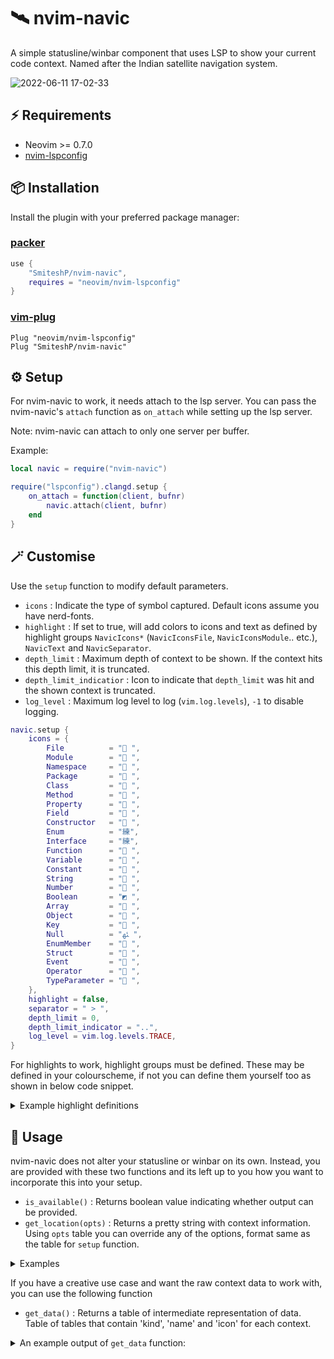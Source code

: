 # 🛰️ nvim-navic

A simple statusline/winbar component that uses LSP to show your current code context.
Named after the Indian satellite navigation system.

![2022-06-11 17-02-33](https://user-images.githubusercontent.com/43147494/173186210-c8d689ad-1f8a-43cf-8125-127c7bd5be35.gif)

## ⚡️ Requirements

* Neovim >= 0.7.0
* [nvim-lspconfig](https://github.com/neovim/nvim-lspconfig)

## 📦 Installation

Install the plugin with your preferred package manager:

### [packer](https://github.com/wbthomason/packer.nvim)

```lua
use {
    "SmiteshP/nvim-navic",
    requires = "neovim/nvim-lspconfig"
}
```

### [vim-plug](https://github.com/junegunn/vim-plug)

```vim
Plug "neovim/nvim-lspconfig"
Plug "SmiteshP/nvim-navic"
```

## ⚙️ Setup

For nvim-navic to work, it needs attach to the lsp server. You can pass the nvim-navic's `attach` function as `on_attach` while setting up the lsp server.

Note: nvim-navic can attach to only one server per buffer.

Example:
```lua
local navic = require("nvim-navic")

require("lspconfig").clangd.setup {
    on_attach = function(client, bufnr)
        navic.attach(client, bufnr)
    end
}
```

## 🪄 Customise

Use the `setup` function to modify default parameters.

* `icons` : Indicate the type of symbol captured. Default icons assume you have nerd-fonts.
* `highlight` : If set to true, will add colors to icons and text as defined by highlight groups `NavicIcons*` (`NavicIconsFile`, `NavicIconsModule`.. etc.), `NavicText` and `NavicSeparator`.
* `depth_limit` : Maximum depth of context to be shown. If the context hits this depth limit, it is truncated.
* `depth_limit_indicatior` : Icon to indicate that `depth_limit` was hit and the shown context is truncated.
* `log_level` : Maximum log level to log (`vim.log.levels`), `-1` to disable logging.

```lua
navic.setup {
    icons = {
        File          = " ",
        Module        = " ",
        Namespace     = " ",
        Package       = " ",
        Class         = " ",
        Method        = " ",
        Property      = " ",
        Field         = " ",
        Constructor   = " ",
        Enum          = "練",
        Interface     = "練",
        Function      = " ",
        Variable      = " ",
        Constant      = " ",
        String        = " ",
        Number        = " ",
        Boolean       = "◩ ",
        Array         = " ",
        Object        = " ",
        Key           = " ",
        Null          = "ﳠ ",
        EnumMember    = " ",
        Struct        = " ",
        Event         = " ",
        Operator      = " ",
        TypeParameter = " ",
    },
    highlight = false,
    separator = " > ",
    depth_limit = 0,
    depth_limit_indicator = "..",
    log_level = vim.log.levels.TRACE,
}

```

For highlights to work, highlight groups must be defined. These may be defined in your colourscheme, if not you can define them yourself too as shown in below code snippet.

<details>
<summary>Example highlight definitions</summary>
	
```lua
vim.api.nvim_set_hl(0, "NavicFile",          {default = true, bg = "#000000", fg = "#ffffff"})
vim.api.nvim_set_hl(0, "NavicModule",        {default = true, bg = "#000000", fg = "#ffffff"})
vim.api.nvim_set_hl(0, "NavicNamespace",     {default = true, bg = "#000000", fg = "#ffffff"})
vim.api.nvim_set_hl(0, "NavicPackage",       {default = true, bg = "#000000", fg = "#ffffff"})
vim.api.nvim_set_hl(0, "NavicClass",         {default = true, bg = "#000000", fg = "#ffffff"})
vim.api.nvim_set_hl(0, "NavicMethod",        {default = true, bg = "#000000", fg = "#ffffff"})
vim.api.nvim_set_hl(0, "NavicProperty",      {default = true, bg = "#000000", fg = "#ffffff"})
vim.api.nvim_set_hl(0, "NavicField",         {default = true, bg = "#000000", fg = "#ffffff"})
vim.api.nvim_set_hl(0, "NavicConstructor",   {default = true, bg = "#000000", fg = "#ffffff"})
vim.api.nvim_set_hl(0, "NavicEnum",          {default = true, bg = "#000000", fg = "#ffffff"})
vim.api.nvim_set_hl(0, "NavicInterface",     {default = true, bg = "#000000", fg = "#ffffff"})
vim.api.nvim_set_hl(0, "NavicFunction",      {default = true, bg = "#000000", fg = "#ffffff"})
vim.api.nvim_set_hl(0, "NavicVariable",      {default = true, bg = "#000000", fg = "#ffffff"})
vim.api.nvim_set_hl(0, "NavicConstant",      {default = true, bg = "#000000", fg = "#ffffff"})
vim.api.nvim_set_hl(0, "NavicString",        {default = true, bg = "#000000", fg = "#ffffff"})
vim.api.nvim_set_hl(0, "NavicNumber",        {default = true, bg = "#000000", fg = "#ffffff"})
vim.api.nvim_set_hl(0, "NavicBoolean",       {default = true, bg = "#000000", fg = "#ffffff"})
vim.api.nvim_set_hl(0, "NavicArray",         {default = true, bg = "#000000", fg = "#ffffff"})
vim.api.nvim_set_hl(0, "NavicObject",        {default = true, bg = "#000000", fg = "#ffffff"})
vim.api.nvim_set_hl(0, "NavicKey",           {default = true, bg = "#000000", fg = "#ffffff"})
vim.api.nvim_set_hl(0, "NavicNull",          {default = true, bg = "#000000", fg = "#ffffff"})
vim.api.nvim_set_hl(0, "NavicEnumMember",    {default = true, bg = "#000000", fg = "#ffffff"})
vim.api.nvim_set_hl(0, "NavicStruct",        {default = true, bg = "#000000", fg = "#ffffff"})
vim.api.nvim_set_hl(0, "NavicEvent",         {default = true, bg = "#000000", fg = "#ffffff"})
vim.api.nvim_set_hl(0, "NavicOperator",      {default = true, bg = "#000000", fg = "#ffffff"})
vim.api.nvim_set_hl(0, "NavicTypeParameter", {default = true, bg = "#000000", fg = "#ffffff"})
vim.api.nvim_set_hl(0, "NavicText",          {default = true, bg = "#000000", fg = "#ffffff"})
vim.api.nvim_set_hl(0, "NavicSeparator",     {default = true, bg = "#000000", fg = "#ffffff"})
```
</details>


## 🚀 Usage

nvim-navic does not alter your statusline or winbar on its own. Instead, you are provided with these two functions and its left up to you how you want to incorporate this into your setup.

* `is_available()`     : Returns boolean value indicating whether output can be provided.
* `get_location(opts)` : Returns a pretty string with context information. Using `opts` table you can override any of the options, format same as the table for `setup` function.

<details>
<summary>Examples</summary>

### [feline](https://github.com/feline-nvim/feline.nvim)

<details>
<summary>An example feline setup </summary>

```lua
local navic = require("nvim-navic")

table.insert(components.active[1], {
    provider = function()
        return navic.get_location()
    end,
    enabled = function()
        return navic.is_available()
    end
})

require("feline").setup({components = components})
--  OR
require("feline").winbar.setup({components = components})
```
</details>

### [lualine](https://github.com/nvim-lualine/lualine.nvim)

<details>
<summary>An example lualine setup </summary>

```lua
local navic = require("nvim-navic")

require("lualine").setup({
    sections = {
        lualine_c = {
            { navic.get_location, cond = navic.is_available },
        }
    }
})
```

</details>

</details>

If you have a creative use case and want the raw context data to work with, you can use the following function

* `get_data()` : Returns a table of intermediate representation of data. Table of tables that contain 'kind', 'name' and 'icon' for each context.

<details>
<summary>An example output of <code>get_data</code> function: </summary>

```lua
 {
    {
        name = "myclass",
        type = "Class",
        icon = " ",
        kind = 5
    },
    {
        name = "mymethod",
        type = "Method",
        icon = " ",
        kind = 6
    }
 }
```
</details>
